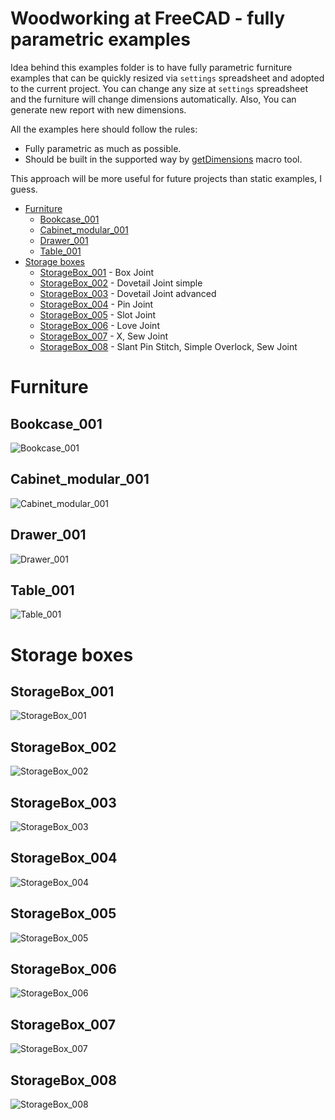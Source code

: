 # Woodworking at FreeCAD - fully parametric examples

Idea behind this examples folder is to have fully parametric furniture examples that can be quickly resized via `settings` spreadsheet and adopted to the current project. You can change any size at `settings` spreadsheet and the furniture will change dimensions automatically. Also, You can generate new report with new dimensions.

All the examples here should follow the rules:
* Fully parametric as much as possible.
* Should be built in the supported way by [getDimensions](https://github.com/dprojects/getDimensions) macro tool. 

This approach will be more useful for future projects than static examples, I guess.

* [Furniture](#furniture)
	* [Bookcase_001](#bookcase_001)
	* [Cabinet_modular_001](#cabinet_modular_001)
	* [Drawer_001](#drawer_001)
	* [Table_001](#table_001)
* [Storage boxes](#storage-boxes)
	* [StorageBox_001](#storagebox_001) - Box Joint
	* [StorageBox_002](#storagebox_002) - Dovetail Joint simple
	* [StorageBox_003](#storagebox_003) - Dovetail Joint advanced
	* [StorageBox_004](#storagebox_004) - Pin Joint
	* [StorageBox_005](#storagebox_005) - Slot Joint
	* [StorageBox_006](#storagebox_006) - Love Joint
	* [StorageBox_007](#storagebox_007) - X, Sew Joint
	* [StorageBox_008](#storagebox_008) - Slant Pin Stitch, Simple Overlock, Sew Joint

# Furniture

## Bookcase_001

![Bookcase_001](https://raw.githubusercontent.com/dprojects/Woodworking/master/Examples/Screenshots/Bookcase_001.png)

## Cabinet_modular_001

![Cabinet_modular_001](https://raw.githubusercontent.com/dprojects/Woodworking/master/Examples/Screenshots/Cabinet_modular_001.png)

## Drawer_001

![Drawer_001](https://raw.githubusercontent.com/dprojects/Woodworking/master/Examples/Screenshots/Drawer_001.png)

## Table_001

![Table_001](https://raw.githubusercontent.com/dprojects/Woodworking/master/Examples/Screenshots/Table_001.png)

# Storage boxes

## StorageBox_001

![StorageBox_001](https://raw.githubusercontent.com/dprojects/Woodworking/master/Examples/Screenshots/StorageBox_001.png)

## StorageBox_002

![StorageBox_002](https://raw.githubusercontent.com/dprojects/Woodworking/master/Examples/Screenshots/StorageBox_002.png)

## StorageBox_003

![StorageBox_003](https://raw.githubusercontent.com/dprojects/Woodworking/master/Examples/Screenshots/StorageBox_003.png)

## StorageBox_004

![StorageBox_004](https://raw.githubusercontent.com/dprojects/Woodworking/master/Examples/Screenshots/StorageBox_004.png)

## StorageBox_005

![StorageBox_005](https://raw.githubusercontent.com/dprojects/Woodworking/master/Examples/Screenshots/StorageBox_005.png)

## StorageBox_006

![StorageBox_006](https://raw.githubusercontent.com/dprojects/Woodworking/master/Examples/Screenshots/StorageBox_006.png)

## StorageBox_007

![StorageBox_007](https://raw.githubusercontent.com/dprojects/Woodworking/master/Examples/Screenshots/StorageBox_007.png)

## StorageBox_008

![StorageBox_008](https://raw.githubusercontent.com/dprojects/Woodworking/master/Examples/Screenshots/StorageBox_008.png)

